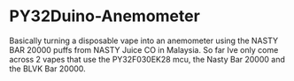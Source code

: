 # PY32Duino-Anemometer
Basically turning a disposable vape into an anemometer using the NASTY BAR 20000 puffs from NASTY Juice CO in Malaysia.
So far Ive only come across 2 vapes that use the PY32F030EK28 mcu, the Nasty Bar 20000 and the BLVK Bar 20000.

